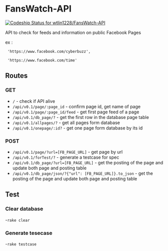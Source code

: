 # FansWatch-API
[ ![Codeship Status for wtlin1228/FansWatch-API](https://app.codeship.com/projects/a5022080-90a3-0134-77c9-3ab596a82ab5/status?branch=master)](https://app.codeship.com/projects/185787)

API to check for feeds and information on public Facebook Pages

ex : 

     'https://www.facebook.com/cyberbuzz',
     
     'https://www.facebook.com/time'

## Routes

### GET

- `/` - check if API alive
- `/api/v0.1/page/:page_id` - confirm page id, get name of page
- `/api/v0.1/page/:page_id/feed` - get first page feed of a page
- `/api/v0.1/db_page/?` - get the first row in the database page table
- `/api/v0.1/allpages/?` - get all pages form database
- `/api/v0.1/onepage/:id?` - get one page form database by its id

### POST

- `/api/v0.1/page/?url=[FB_PAGE_URL]` - get page by url
- `/api/v0.1/forTest/?` - generate a testcase for spec
- `/api/v0.1/db_page/?url=[FB_PAGE_URL]` - get the posting of the page and update both page and posting table 
- `/api/v0.1/db_page/json/?{"url": [FB_PAGE_URL]}.to_json` - get the posting of the page and update both page and posting table 

## Test

### Clear database
-`rake clear` 

### Generate tesecase
-`rake testcase` 
